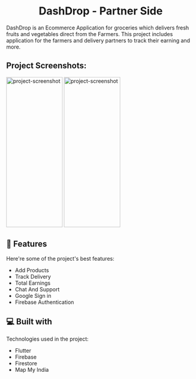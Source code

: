 <h1 align="center" id="title">DashDrop - Partner Side</h1>

<p id="description">DashDrop is an Ecommerce Application for groceries which delivers fresh fruits and vegetables direct from the Farmers. This project includes application for the farmers and delivery partners to track their earning and more.</p>

<h2>Project Screenshots:</h2>

<img src="https://firebasestorage.googleapis.com/v0/b/dashdrop-1d768.appspot.com/o/screenshots%2FLogin.png?alt=media&amp;token=ec314ddf-effd-41ff-b0a9-6485f07167c5" alt="project-screenshot" width="150" height="400/">

<img src="https://firebasestorage.googleapis.com/v0/b/dashdrop-1d768.appspot.com/o/screenshots%2FScreenshot_20240507_204455.png?alt=media&amp;token=88ab2c2b-082c-4086-8c61-0177d7115cce" alt="project-screenshot" width="150" height="400/">

  
  
<h2>🧐 Features</h2>

Here're some of the project's best features:

*   Add Products
*   Track Delivery
*   Total Earnings
*   Chat And Support
*   Google Sign in
*   Firebase Authentication

  
  
<h2>💻 Built with</h2>

Technologies used in the project:

*   Flutter
*   Firebase
*   Firestore
*   Map My India
